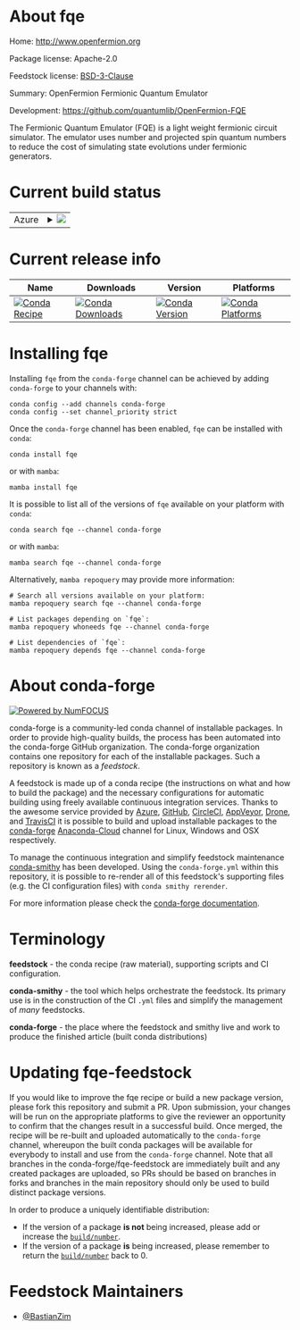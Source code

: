 About fqe
=========

Home: http://www.openfermion.org

Package license: Apache-2.0

Feedstock license: [BSD-3-Clause](https://github.com/conda-forge/fqe-feedstock/blob/main/LICENSE.txt)

Summary: OpenFermion Fermionic Quantum Emulator

Development: https://github.com/quantumlib/OpenFermion-FQE

The Fermionic Quantum Emulator (FQE) is a light weight fermionic circuit simulator.
The emulator uses number and projected spin quantum numbers to reduce the
cost of simulating state evolutions under fermionic generators.


Current build status
====================


<table>
    
  <tr>
    <td>Azure</td>
    <td>
      <details>
        <summary>
          <a href="https://dev.azure.com/conda-forge/feedstock-builds/_build/latest?definitionId=14740&branchName=main">
            <img src="https://dev.azure.com/conda-forge/feedstock-builds/_apis/build/status/fqe-feedstock?branchName=main">
          </a>
        </summary>
        <table>
          <thead><tr><th>Variant</th><th>Status</th></tr></thead>
          <tbody><tr>
              <td>linux_64_python3.8.____cpython</td>
              <td>
                <a href="https://dev.azure.com/conda-forge/feedstock-builds/_build/latest?definitionId=14740&branchName=main">
                  <img src="https://dev.azure.com/conda-forge/feedstock-builds/_apis/build/status/fqe-feedstock?branchName=main&jobName=linux&configuration=linux_64_python3.8.____cpython" alt="variant">
                </a>
              </td>
            </tr><tr>
              <td>linux_64_python3.9.____cpython</td>
              <td>
                <a href="https://dev.azure.com/conda-forge/feedstock-builds/_build/latest?definitionId=14740&branchName=main">
                  <img src="https://dev.azure.com/conda-forge/feedstock-builds/_apis/build/status/fqe-feedstock?branchName=main&jobName=linux&configuration=linux_64_python3.9.____cpython" alt="variant">
                </a>
              </td>
            </tr><tr>
              <td>osx_64_python3.8.____cpython</td>
              <td>
                <a href="https://dev.azure.com/conda-forge/feedstock-builds/_build/latest?definitionId=14740&branchName=main">
                  <img src="https://dev.azure.com/conda-forge/feedstock-builds/_apis/build/status/fqe-feedstock?branchName=main&jobName=osx&configuration=osx_64_python3.8.____cpython" alt="variant">
                </a>
              </td>
            </tr><tr>
              <td>osx_64_python3.9.____cpython</td>
              <td>
                <a href="https://dev.azure.com/conda-forge/feedstock-builds/_build/latest?definitionId=14740&branchName=main">
                  <img src="https://dev.azure.com/conda-forge/feedstock-builds/_apis/build/status/fqe-feedstock?branchName=main&jobName=osx&configuration=osx_64_python3.9.____cpython" alt="variant">
                </a>
              </td>
            </tr>
          </tbody>
        </table>
      </details>
    </td>
  </tr>
</table>

Current release info
====================

| Name | Downloads | Version | Platforms |
| --- | --- | --- | --- |
| [![Conda Recipe](https://img.shields.io/badge/recipe-fqe-green.svg)](https://anaconda.org/conda-forge/fqe) | [![Conda Downloads](https://img.shields.io/conda/dn/conda-forge/fqe.svg)](https://anaconda.org/conda-forge/fqe) | [![Conda Version](https://img.shields.io/conda/vn/conda-forge/fqe.svg)](https://anaconda.org/conda-forge/fqe) | [![Conda Platforms](https://img.shields.io/conda/pn/conda-forge/fqe.svg)](https://anaconda.org/conda-forge/fqe) |

Installing fqe
==============

Installing `fqe` from the `conda-forge` channel can be achieved by adding `conda-forge` to your channels with:

```
conda config --add channels conda-forge
conda config --set channel_priority strict
```

Once the `conda-forge` channel has been enabled, `fqe` can be installed with `conda`:

```
conda install fqe
```

or with `mamba`:

```
mamba install fqe
```

It is possible to list all of the versions of `fqe` available on your platform with `conda`:

```
conda search fqe --channel conda-forge
```

or with `mamba`:

```
mamba search fqe --channel conda-forge
```

Alternatively, `mamba repoquery` may provide more information:

```
# Search all versions available on your platform:
mamba repoquery search fqe --channel conda-forge

# List packages depending on `fqe`:
mamba repoquery whoneeds fqe --channel conda-forge

# List dependencies of `fqe`:
mamba repoquery depends fqe --channel conda-forge
```


About conda-forge
=================

[![Powered by
NumFOCUS](https://img.shields.io/badge/powered%20by-NumFOCUS-orange.svg?style=flat&colorA=E1523D&colorB=007D8A)](https://numfocus.org)

conda-forge is a community-led conda channel of installable packages.
In order to provide high-quality builds, the process has been automated into the
conda-forge GitHub organization. The conda-forge organization contains one repository
for each of the installable packages. Such a repository is known as a *feedstock*.

A feedstock is made up of a conda recipe (the instructions on what and how to build
the package) and the necessary configurations for automatic building using freely
available continuous integration services. Thanks to the awesome service provided by
[Azure](https://azure.microsoft.com/en-us/services/devops/), [GitHub](https://github.com/),
[CircleCI](https://circleci.com/), [AppVeyor](https://www.appveyor.com/),
[Drone](https://cloud.drone.io/welcome), and [TravisCI](https://travis-ci.com/)
it is possible to build and upload installable packages to the
[conda-forge](https://anaconda.org/conda-forge) [Anaconda-Cloud](https://anaconda.org/)
channel for Linux, Windows and OSX respectively.

To manage the continuous integration and simplify feedstock maintenance
[conda-smithy](https://github.com/conda-forge/conda-smithy) has been developed.
Using the ``conda-forge.yml`` within this repository, it is possible to re-render all of
this feedstock's supporting files (e.g. the CI configuration files) with ``conda smithy rerender``.

For more information please check the [conda-forge documentation](https://conda-forge.org/docs/).

Terminology
===========

**feedstock** - the conda recipe (raw material), supporting scripts and CI configuration.

**conda-smithy** - the tool which helps orchestrate the feedstock.
                   Its primary use is in the construction of the CI ``.yml`` files
                   and simplify the management of *many* feedstocks.

**conda-forge** - the place where the feedstock and smithy live and work to
                  produce the finished article (built conda distributions)


Updating fqe-feedstock
======================

If you would like to improve the fqe recipe or build a new
package version, please fork this repository and submit a PR. Upon submission,
your changes will be run on the appropriate platforms to give the reviewer an
opportunity to confirm that the changes result in a successful build. Once
merged, the recipe will be re-built and uploaded automatically to the
`conda-forge` channel, whereupon the built conda packages will be available for
everybody to install and use from the `conda-forge` channel.
Note that all branches in the conda-forge/fqe-feedstock are
immediately built and any created packages are uploaded, so PRs should be based
on branches in forks and branches in the main repository should only be used to
build distinct package versions.

In order to produce a uniquely identifiable distribution:
 * If the version of a package **is not** being increased, please add or increase
   the [``build/number``](https://docs.conda.io/projects/conda-build/en/latest/resources/define-metadata.html#build-number-and-string).
 * If the version of a package **is** being increased, please remember to return
   the [``build/number``](https://docs.conda.io/projects/conda-build/en/latest/resources/define-metadata.html#build-number-and-string)
   back to 0.

Feedstock Maintainers
=====================

* [@BastianZim](https://github.com/BastianZim/)

